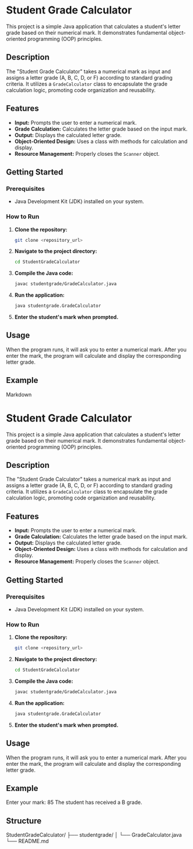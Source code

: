 # Student Grade Calculator

This project is a simple Java application that calculates a student's letter grade based on their numerical mark. It demonstrates fundamental object-oriented programming (OOP) principles.

## Description

The "Student Grade Calculator" takes a numerical mark as input and assigns a letter grade (A, B, C, D, or F) according to standard grading criteria. It utilizes a `GradeCalculator` class to encapsulate the grade calculation logic, promoting code organization and reusability.

## Features

* **Input:** Prompts the user to enter a numerical mark.
* **Grade Calculation:** Calculates the letter grade based on the input mark.
* **Output:** Displays the calculated letter grade.
* **Object-Oriented Design:** Uses a class with methods for calculation and display.
* **Resource Management:** Properly closes the `Scanner` object.

## Getting Started

### Prerequisites

* Java Development Kit (JDK) installed on your system.

### How to Run

1.  **Clone the repository:**
    ```bash
    git clone <repository_url>
    ```
2.  **Navigate to the project directory:**
    ```bash
    cd StudentGradeCalculator
    ```
3.  **Compile the Java code:**
    ```bash
    javac studentgrade/GradeCalculator.java
    ```
4.  **Run the application:**
    ```bash
    java studentgrade.GradeCalculator
    ```
5.  **Enter the student's mark when prompted.**

## Usage

When the program runs, it will ask you to enter a numerical mark. After you enter the mark, the program will calculate and display the corresponding letter grade.

## Example

Markdown

# Student Grade Calculator

This project is a simple Java application that calculates a student's letter grade based on their numerical mark. It demonstrates fundamental object-oriented programming (OOP) principles.

## Description

The "Student Grade Calculator" takes a numerical mark as input and assigns a letter grade (A, B, C, D, or F) according to standard grading criteria. It utilizes a `GradeCalculator` class to encapsulate the grade calculation logic, promoting code organization and reusability.

## Features

* **Input:** Prompts the user to enter a numerical mark.
* **Grade Calculation:** Calculates the letter grade based on the input mark.
* **Output:** Displays the calculated letter grade.
* **Object-Oriented Design:** Uses a class with methods for calculation and display.
* **Resource Management:** Properly closes the `Scanner` object.

## Getting Started

### Prerequisites

* Java Development Kit (JDK) installed on your system.

### How to Run

1.  **Clone the repository:**
    ```bash
    git clone <repository_url>
    ```
2.  **Navigate to the project directory:**
    ```bash
    cd StudentGradeCalculator
    ```
3.  **Compile the Java code:**
    ```bash
    javac studentgrade/GradeCalculator.java
    ```
4.  **Run the application:**
    ```bash
    java studentgrade.GradeCalculator
    ```
5.  **Enter the student's mark when prompted.**

## Usage

When the program runs, it will ask you to enter a numerical mark. After you enter the mark, the program will calculate and display the corresponding letter grade.

## Example

Enter your mark: 85
The student has received a B grade.


## Structure
StudentGradeCalculator/
├── studentgrade/
│   └── GradeCalculator.java
└── README.md


